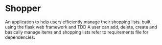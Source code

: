 # Shopper
An application to help users efficiently manage their shopping lists.
built using the flask web framework and TDD
A user can add, delete, create and basically manage items and shopping lists
refer to requirements file for dependencies.
